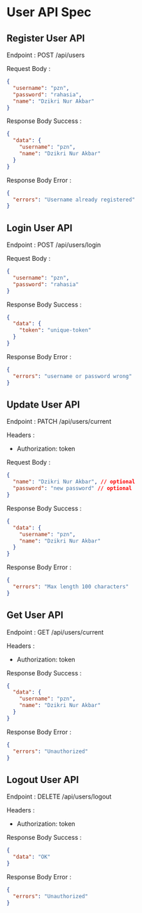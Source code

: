 # User API Spec

## Register User API

Endpoint : POST /api/users

Request Body :
```json
{
  "username": "pzn",
  "password": "rahasia",
  "name": "Dzikri Nur Akbar"
}
```

Response Body Success :
```json
{
  "data": {
    "username": "pzn",
    "name": "Dzikri Nur Akbar"
  }
}
```

Response Body Error :
```json
{
  "errors": "Username already registered"
}
```

## Login User API

Endpoint : POST /api/users/login

Request Body :

```json
{
  "username": "pzn",
  "password": "rahasia"
}
```

Response Body Success :
```json
{
  "data": {
    "token": "unique-token"
  }
}
```

Response Body Error :
```json
{
  "errors": "username or password wrong"
}
```

## Update User API

Endpoint : PATCH /api/users/current

Headers :
- Authorization: token

Request Body :
```json
{
  "name": "Dzikri Nur Akbar", // optional
  "password": "new password" // optional
}
```

Response Body Success :
```json
{
  "data": {
    "username": "pzn",
    "name": "Dzikri Nur Akbar"
  }
}
```

Response Body Error :
```json
{
  "errors": "Max length 100 characters"
}
```

## Get User API

Endpoint : GET /api/users/current

Headers :
- Authorization: token

Response Body Success :
```json
{
  "data": {
    "username": "pzn",
    "name": "Dzikri Nur Akbar"
  }
}
```

Response Body Error :
```json
{
  "errors": "Unauthorized"
}
```

## Logout User API

Endpoint : DELETE /api/users/logout

Headers :
- Authorization: token

Response Body Success :
```json
{
  "data": "OK"
}
```

Response Body Error :
```json
{
  "errors": "Unauthorized"
}
```
